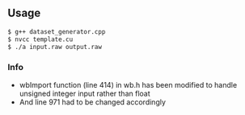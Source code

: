 ## Usage

```bash
$ g++ dataset_generator.cpp
$ nvcc template.cu
$ ./a input.raw output.raw
```

### Info
* wbImport function (line 414) in wb.h has been modified to handle unsigned integer input rather than float
* And line 971 had to be changed accordingly